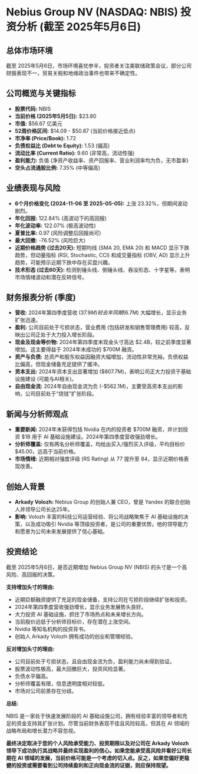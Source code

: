 # Nebius Group NV (NASDAQ: NBIS) 投资分析 (截至 2025年5月6日)

## 总体市场环境
截至 2025年5月6日，市场环境喜忧参半，投资者关注美联储政策会议，部分公司财报表现不一，贸易关税和地缘政治事件也带来不确定性。

## 公司概览与关键指标
*   **股票代码:** NBIS
*   **当前价格 (2025年5月5日):** $23.80
*   **市值:** $56.67 亿美元
*   **52周价格区间:** $14.09 - $50.87 (当前价格接近低点)
*   **市净率 (Price/Book):** 1.72
*   **负债权益比 (Debt to Equity):** 1.53 (偏高)
*   **流动比率 (Current Ratio):** 9.60 (非常高，流动性强)
*   **盈利能力:** 负值 (净资产收益率、资产回报率、营业利润率均为负，无市盈率)
*   **空头占流通股比例:** 7.35% (中等偏高)

## 业绩表现与风险
*   **6个月价格变化 (2024-11-06 至 2025-05-05):** 上涨 23.32%，但期间波动剧烈。
*   **年化回报:** 122.84% (高波动下的高回报)
*   **年化波动率:** 122.07% (极高波动性)
*   **夏普比率:** 0.97 (风险调整后回报尚可)
*   **最大回撤:** -76.52% (风险巨大)
*   **近期价格趋势 (过去20天):** 短期均线 (SMA 20, EMA 20) 和 MACD 显示下跌趋势，但动量指标 (RSI, Stochastic, CCI) 和成交量指标 (OBV, AD) 显示上升趋势，可能预示近期下跌中存在买盘兴趣。
*   **技术形态 (过去60天):** 检测到锤头线、倒锤头线、吞没形态、十字星等，表明市场情绪波动和潜在反转信号。

## 财务报表分析 (季度)
*   **营收:** 2024年第四季度营收 ($37.9M) 较去年同期 ($6.7M) 大幅增长，显示业务扩张迅速。
*   **盈利:** 公司目前处于亏损状态，营业费用 (包括研发和销售管理费用) 较高，反映出公司正处于大力投入增长阶段。
*   **现金及现金等价物:** 2024年第四季度末现金头寸高达 $2.4B，较之前季度显著增加。这主要得益于 2024年末成功的 $700M 融资。
*   **资产与负债:** 总资产和股东权益因融资大幅增加，流动性非常充裕。负债权益比偏高，但现金储备充足提供了缓冲。
*   **资本支出:** 2024年资本支出显著增加 ($807.7M)，表明公司正大力投资于基础设施建设 (可能与AI相关)。
*   **自由现金流:** 2024年自由现金流为负 (-$562.1M)，主要受高资本支出的影响，公司目前处于“烧钱”扩张阶段。

## 新闻与分析师观点
*   **重要新闻:** 2024年末获得包括 Nvidia 在内的投资者 $700M 融资，并计划投资 $1B 用于 AI 基础设施建设。2024年第四季度营收强劲增长。
*   **分析师覆盖:** 仅有两名分析师覆盖，均给出买入/强烈买入评级，平均目标价 $45.00，远高于当前价格。
*   **市场情绪:** 近期相对强度评级 (RS Rating) 从 77 提升至 84，显示近期价格表现改善。

## 创始人背景
*   **Arkady Volozh:** Nebius Group 的创始人兼 CEO，曾是 Yandex 的联合创始人并领导公司长达25年。
*   **影响:** Volozh 丰富的科技公司运营经验、将公司战略聚焦于 AI 基础设施的决策，以及成功吸引 Nvidia 等顶级投资者，是公司的重要优势。他的领导能力和愿景为公司未来发展提供了信心基础。

## 投资结论
截至 2025年5月6日，是否近期增加 Nebius Group NV (NBIS) 的头寸是一个高风险、高回报的决策。

**支持增加头寸的理由:**
*   近期巨额融资提供了充足的现金储备，支持公司在亏损阶段继续扩张和投资。
*   2024年第四季度营收强劲增长，显示业务发展势头良好。
*   大力投资 AI 基础设施，抓住了市场热点和未来增长方向。
*   当前股价远低于分析师目标价，存在潜在上涨空间。
*   Nvidia 等知名机构的投资背书。
*   创始人 Arkady Volozh 拥有成功的创业和管理经验。

**反对增加头寸的理由:**
*   公司目前处于亏损状态，且自由现金流为负，盈利能力尚未得到验证。
*   股票波动性极高，最大回撤巨大，投资风险显著。
*   负债水平偏高。
*   分析师覆盖有限，信息透明度相对较低。
*   市场对公司前景存在分歧。

**总结:**

NBIS 是一家处于快速发展阶段的 AI 基础设施公司，拥有经验丰富的领导者和充足的资金支持其扩张计划。尽管当前财务表现不佳且风险较高，但其在 AI 领域的战略布局和增长潜力不容忽视。

**最终决定取决于您的个人风险承受能力、投资期限以及对公司在 Arkady Volozh 领导下成功执行其战略并最终实现盈利的信心。如果您能承受高风险并看好公司长期在 AI 领域的发展，当前价格可能是一个考虑的切入点。反之，如果您偏好更稳健的投资或需要看到公司持续盈利和正向现金流的证据，则应保持观望。**